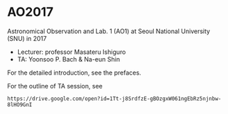 # AO2017
Astronomical Observation and Lab. 1 (AO1) at Seoul National University (SNU) in 2017 

* Lecturer: professor Masateru Ishiguro 
* TA: Yoonsoo P. Bach & Na-eun Shin

For the detailed introduction, see the prefaces.

For the outline of TA session, see

    https://drive.google.com/open?id=1Tt-j8SrdfzE-gBOzgxW061ngEbRz5njnbw-8lHO9GnI
